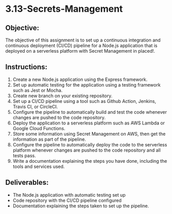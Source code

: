 # 3.13-Secrets-Management

## Objective:

The objective of this assignment is to set up a continuous integration and continuous deployment (CI/CD) pipeline for a Node.js application that is deployed on a serverless platform with Secret Management in placed!.

## Instructions:

1. Create a new Node.js application using the Express framework.
2. Set up automatic testing for the application using a testing framework such as Jest or Mocha.
3. Create new branch on your existing repository.
4. Set up a CI/CD pipeline using a tool such as Github Action, Jenkins, Travis CI, or CircleCI.
5. Configure the pipeline to automatically build and test the code whenever changes are pushed to the code repository.
6. Deploy the application to a serverless platform such as AWS Lambda or Google Cloud Functions.
7. Store some information using Secret Management on AWS, then get the information as part of the pipeline.
8. Configure the pipeline to automatically deploy the code to the serverless platform whenever changes are pushed to the code repository and all tests pass.
9. Write a documentation explaining the steps you have done, including the tools and services used.

## Deliverables:

- The Node.js application with automatic testing set up
- Code repository with the CI/CD pipeline configured
- Documentation explaining the steps taken to set up the pipeline.